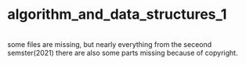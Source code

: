 # algorithm_and_data_structures_1
<br>
some files are missing, but nearly everything from the seceond semster(2021)
there are also some parts missing because of copyright.
